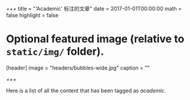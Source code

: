 +++
title = "'Academic' 标注的文章"
date = 2017-01-01T00:00:00
math = false
highlight = false

# Optional featured image (relative to `static/img/` folder).
[header]
image = "headers/bubbles-wide.jpg"
caption = ""

+++

Here is a list of all the content that has been tagged as *academic*.
